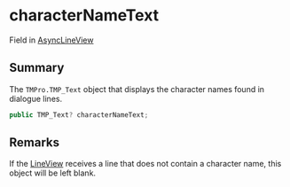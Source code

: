 # characterNameText

Field in [AsyncLineView](yarn.unity.asynclineview.md)

## Summary

The `TMPro.TMP_Text` object that displays the character names found in dialogue lines.

```csharp
public TMP_Text? characterNameText;
```

## Remarks

If the [LineView](yarn.unity.lineview.md) receives a line that does not contain a character name, this object will be left blank.
